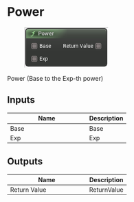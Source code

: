 # Power

<div align="left" data-full-width="false"><figure><img src="../../../../.gitbook/assets/power.png" alt=""><figcaption></figcaption></figure></div>

Power (Base to the Exp-th power)

## Inputs

<table><thead><tr><th width="170">Name</th><th>Description</th></tr></thead><tbody><tr><td>Base</td><td>Base</td></tr><tr><td>Exp</td><td>Exp</td></tr></tbody></table>

## Outputs

<table><thead><tr><th width="170">Name</th><th>Description</th></tr></thead><tbody><tr><td>Return Value</td><td>ReturnValue</td></tr></tbody></table>
